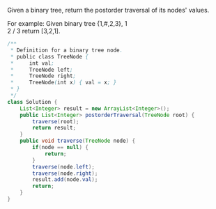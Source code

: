 Given a binary tree, return the postorder traversal of its nodes' values.

For example:
Given binary tree {1,#,2,3},
   1
    \
     2
    /
   3
return [3,2,1].

```java
/**
 * Definition for a binary tree node.
 * public class TreeNode {
 *     int val;
 *     TreeNode left;
 *     TreeNode right;
 *     TreeNode(int x) { val = x; }
 * }
 */
class Solution {
    List<Integer> result = new ArrayList<Integer>();
    public List<Integer> postorderTraversal(TreeNode root) {
        traverse(root);
        return result;
    }
    public void traverse(TreeNode node) {
        if(node == null) {
            return;
        }
        traverse(node.left);
        traverse(node.right);
        result.add(node.val);
        return;
    }
}
```
